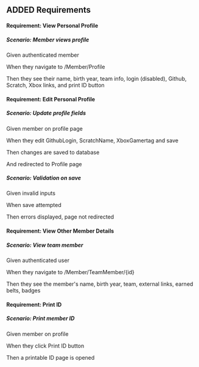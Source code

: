 ## ADDED Requirements

#### Requirement: View Personal Profile

##### Scenario: Member views profile

Given authenticated member

When they navigate to /Member/Profile

Then they see their name, birth year, team info, login (disabled), Github, Scratch, Xbox links, and print ID button

#### Requirement: Edit Personal Profile

##### Scenario: Update profile fields

Given member on profile page

When they edit GithubLogin, ScratchName, XboxGamertag and save

Then changes are saved to database

And redirected to Profile page

##### Scenario: Validation on save

Given invalid inputs

When save attempted

Then errors displayed, page not redirected

#### Requirement: View Other Member Details

##### Scenario: View team member

Given authenticated user

When they navigate to /Member/TeamMember/{id}

Then they see the member's name, birth year, team, external links, earned belts, badges

#### Requirement: Print ID

##### Scenario: Print member ID

Given member on profile

When they click Print ID button

Then a printable ID page is opened